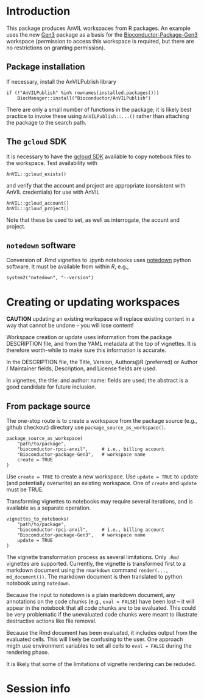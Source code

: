 Introduction
============

This package produces AnVIL workspaces from R packages. An example uses
the new [Gen3](https://github.com/Bioconductor/Gen3) package as a basis
for the
[Bioconductor-Package-Gen3](https://anvil.terra.bio/#workspaces/bioconductor-rpci-anvil/Bioconductor-Package-Gen3)
workspace (permission to access this workspace is required, but there
are no restrictions on granting permission).

Package installation
--------------------

If necessary, install the AnVILPublish library

    if (!"AnVILPublish" %in% rownames(installed.packages()))
        BiocManager::install("Bioconductor/AnVILPublish")

There are only a small number of functions in the package; it is likely
best practice to invoke these using `AnVILPublish::...()` rather than
attaching the package to the search path.

The `gcloud` SDK
----------------

It is necessary to have the [gcloud SDK](https://cloud.google.com/sdk)
available to copy notebook files to the workspace. Test availability
with

    AnVIL::gcloud_exists()

and verify that the account and project are appropriate (consistent with
AnVIL credentials) for use with AnVIL

    AnVIL::gcloud_account()
    AnVIL::gcloud_project()

Note that these be used to set, as well as interrogate, the acount and
project.

`notedown` software
-------------------

Conversion of .Rmd vignettes to .ipynb notebooks uses
[notedown](https://github.com/aaren/notedown) python software. It must
be available from within *R*, e.g.,

    system2("notedown", "--version")

Creating or updating workspaces
===============================

**CAUTION** updating an existing workspace will replace existing content
in a way that cannot be undone – you will lose content!

Workspace creation or update uses information from the package
DESCRIPTION file, and from the YAML metadata at the top of vignettes. It
is therefore worth-while to make sure this information is accurate.

In the DESCRIPTION file, the Title, Version, Authors@R (preferred) or
Author / Maintainer fields, Description, and License fields are used.

In vignettes, the title: and author: name: fields are used; the abstract
is a good candidate for future inclusion.

From package source
-------------------

The one-stop route is to create a workspace from the package source
(e.g., github checkout) directory use `package_source_as_workspace()`.

    package_source_as_workspace(
        "path/to/package",
        "bioconductor-rpci-anvil",     # i.e., billing account
        "Bioconductor-package-Gen3",   # workspace name
        create = TRUE
    )

Use `create = TRUE` to create a new workspace. Use `update = TRUE` to
update (and potentially overwrite) an existing workspace. One of
`create` and `update` must be TRUE.

Transforming vignettes to notebooks may require several iterations, and
is available as a separate operation.

    vignettes_to_notebooks(
        "path/to/package",
        "bioconductor-rpci-anvil",     # i.e., billing account
        "Bioconductor-package-Gen3",   # workspace name
        update = TRUE
    )

The vignette transformation process as several limitations. Only `.Rmd`
vignettes are supported. Currently, the vignette is transformed first to
a markdown document using the `rmarkdown` command
`render(..., md_document())`. The markdown document is then translated
to python notebook using `notedown`.

Because the input to notedown is a plain markdown document, any
annotations on the code chunks (e.g., `eval = FALSE`) have been lost –
it will appear in the notebook that all code chunks are to be evaluated.
This could be very problematic if the unevaluated code chunks were meant
to illustrate destructive actions like file removal.

Because the Rmd document has been evaluated, it includes output from the
evaluated cells. This will likely be confusing to the user. One approach
migth use environment variables to set all cells to `eval = FALSE`
during the rendering phase.

It is likely that some of the limitations of vignette rendering can be
reduded.

Session info
============
